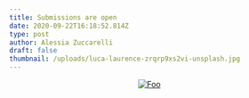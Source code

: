 ```yaml
---
title: Submissions are open
date: 2020-09-22T16:18:52.814Z
type: post
author: Alessia Zuccarelli
draft: false
thumbnail: /uploads/luca-laurence-zrqrp9xs2vi-unsplash.jpg
---
```

<div style="text-align: center">

[![Foo](/uploads/button_submit.png)](https://www.londonandnewcastle.com/submissions/)

</div>